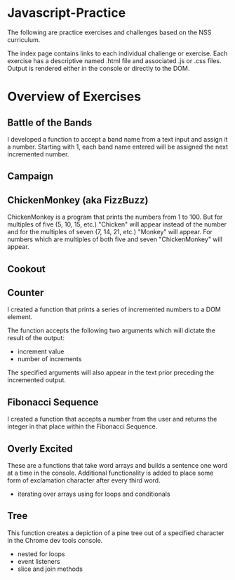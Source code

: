 # Javascript-Practice

The following are practice exercises and challenges based on the NSS curriculum.

The index page contains links to each individual challenge or exercise. Each exercise has a descriptive named .html file and associated .js or .css files. Output is rendered either in the console or directly to the DOM.

# Overview of Exercises

## Battle of the Bands

I developed a function to accept a band name from a text input and assign it a number. Starting with 1, each band name entered will be assigned the next incremented number.

## Campaign

## ChickenMonkey (aka FizzBuzz)

ChickenMonkey is a program that prints the numbers from 1 to 100. But for multiples of five (5, 10, 15, etc.) "Chicken" will appear instead of the number and for the multiples of seven (7, 14, 21, etc.) "Monkey" will appear. For numbers which are multiples of both five and seven "ChickenMonkey" will appear.

## Cookout

## Counter

I created a function that prints a series of incremented numbers to a DOM element.

The function accepts the following two arguments which will dictate the result of the output:

- increment value
- number of increments

The specified arguments will also appear in the text prior preceding the incremented output.

## Fibonacci Sequence

I created a function that accepts a number from the user and returns the integer in that place within the Fibonacci Sequence.

## Overly Excited

These are a functions that take word arrays and builds a sentence one word at a time in the console. Additional functionality is added to place some form of exclamation character after every third word.

- iterating over arrays using for loops and conditionals

## Tree

This function creates a depiction of a pine tree out of a specified character in the Chrome dev tools console.

- nested for loops
- event listeners
- slice and join methods
